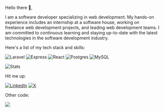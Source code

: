 Hello there 👋,


I am a software developer specializing in web development. My hands-on experience includes an internship at a software house, working on freelance web development projects, and leading web development teams. I am committed to continuous learning and staying up-to-date with the latest technologies in the software development industry.

Here's a list of my tech stack and skills:

![Laravel](https://img.shields.io/badge/Laravel-FF2D20?style=for-the-badge&logoColor=white)
![Express](https://img.shields.io/badge/Express-000000?style=for-the-badge&logoColor=white)
![React](https://img.shields.io/badge/React-089cc4?style=for-the-badge&logoColor=white) 
![Postgres](https://img.shields.io/badge/PostgreSQL-4169E1?style=for-the-badge&logoColor=white)
![MySQL](https://img.shields.io/badge/MySQL-4479A1?style=for-the-badge&logoColor=white) 

![Stats](https://github-readme-stats.vercel.app/api?username=dimasgda&show_icons=true&theme=radical) 

Hit me up:

[![LinkedIn](https://img.shields.io/badge/LinkedIn-%230077B5.svg?style=for-the-badge&logo=linkedin&logoColor=white)](https://www.linkedin.com/in/dimasgda)
[![X](https://img.shields.io/badge/-000000.svg?style=for-the-badge&logo=x&logoColor=white)](https://x.com/dimasgda)

Other code:

<a href="https://gitlab.com/ddim03" alt="Gitlab">
  <img src="https://img.shields.io/badge/Gitlab-FF2D20?style=for-the-badge&logoColor=white)" />
</a>

